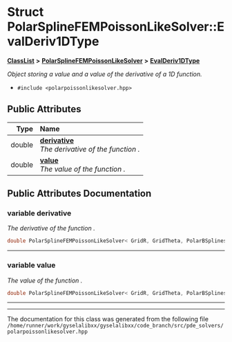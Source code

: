 

# Struct PolarSplineFEMPoissonLikeSolver::EvalDeriv1DType



[**ClassList**](annotated.md) **>** [**PolarSplineFEMPoissonLikeSolver**](classPolarSplineFEMPoissonLikeSolver.md) **>** [**EvalDeriv1DType**](structPolarSplineFEMPoissonLikeSolver_1_1EvalDeriv1DType.md)



_Object storing a value and a value of the derivative of a 1D function._ 

* `#include <polarpoissonlikesolver.hpp>`





















## Public Attributes

| Type | Name |
| ---: | :--- |
|  double | [**derivative**](#variable-derivative)  <br>_The derivative of the function_  _._ |
|  double | [**value**](#variable-value)  <br>_The value of the function_  _._ |












































## Public Attributes Documentation




### variable derivative 

_The derivative of the function_  _._
```C++
double PolarSplineFEMPoissonLikeSolver< GridR, GridTheta, PolarBSplinesRTheta, SplineRThetaEvaluatorNullBound, IdxRangeFull >::EvalDeriv1DType::derivative;
```




<hr>



### variable value 

_The value of the function_  _._
```C++
double PolarSplineFEMPoissonLikeSolver< GridR, GridTheta, PolarBSplinesRTheta, SplineRThetaEvaluatorNullBound, IdxRangeFull >::EvalDeriv1DType::value;
```




<hr>

------------------------------
The documentation for this class was generated from the following file `/home/runner/work/gyselalibxx/gyselalibxx/code_branch/src/pde_solvers/polarpoissonlikesolver.hpp`

